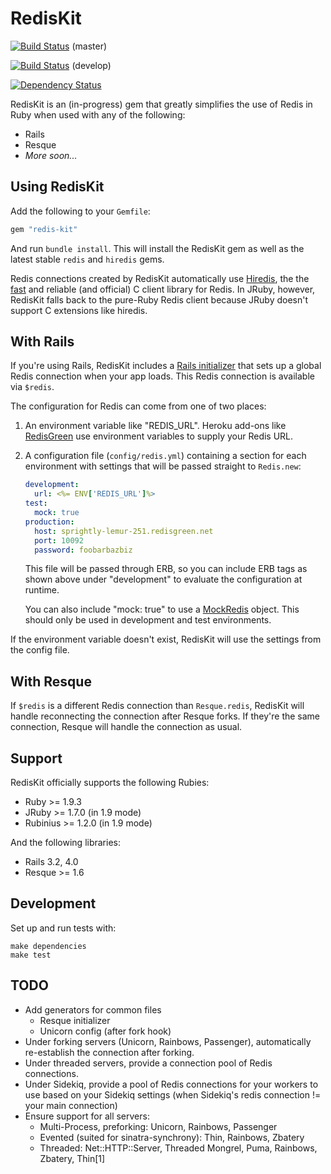 RedisKit
========

[![Build Status](https://travis-ci.org/stvp/redis-kit.png?branch=master)](https://travis-ci.org/stvp/redis-kit) (master)

[![Build Status](https://travis-ci.org/stvp/redis-kit.png?branch=develop)](https://travis-ci.org/stvp/redis-kit) (develop)

[![Dependency Status](https://gemnasium.com/stvp/redis-kit.png)](https://gemnasium.com/stvp/redis-kit)

RedisKit is an (in-progress) gem that greatly simplifies the use of Redis in
Ruby when used with any of the following:

* Rails
* Resque
* *More soon...*

Using RedisKit
--------------

Add the following to your `Gemfile`:

```ruby
gem "redis-kit"
```

And run `bundle install`. This will install the RedisKit gem as well as the
latest stable `redis` and `hiredis` gems.

Redis connections created by RedisKit automatically use [Hiredis][hiredis], the
the [fast][hiredis_bench] and reliable (and official) C client library for
Redis. In JRuby, however, RedisKit falls back to the pure-Ruby Redis client
because JRuby doesn't support C extensions like hiredis.

[hiredis]: https://github.com/pietern/hiredis-rb
[hiredis_bench]: https://gist.github.com/894026

With Rails
----------

If you're using Rails, RedisKit includes a [Rails initializer][rails_init] that
sets up a global Redis connection when your app loads. This Redis connection is
available via `$redis`.

[rails_init]: https://github.com/stvp/redis-kit/blob/master/lib/redis-kit/railtie.rb

The configuration for Redis can come from one of two places:

1. An environment variable like "REDIS_URL". Heroku add-ons like
   [RedisGreen][rg] use environment variables to supply your Redis URL.

2. A configuration file (`config/redis.yml`) containing a section for each
   environment with settings that will be passed straight to `Redis.new`:

    ```yaml
    development:
      url: <%= ENV['REDIS_URL']%>
    test:
      mock: true
    production:
      host: sprightly-lemur-251.redisgreen.net
      port: 10092
      password: foobarbazbiz
    ```

    This file will be passed through ERB, so you can include ERB tags as shown
    above under "development" to evaluate the configuration at runtime.

    You can also include "mock: true" to use a [MockRedis][mock_redis] object.
    This should only be used in development and test environments.

[rg]: http://redisgreen.net
[mock_redis]: https://github.com/causes/mock_redis

If the environment variable doesn't exist, RedisKit will use the settings from
the config file.

With Resque
-----------

If `$redis` is a different Redis connection than `Resque.redis`, RedisKit will
handle reconnecting the connection after Resque forks. If they're the same
connection, Resque will handle the connection as usual.

Support
-------

RedisKit officially supports the following Rubies:

* Ruby >= 1.9.3
* JRuby >= 1.7.0 (in 1.9 mode)
* Rubinius >= 1.2.0 (in 1.9 mode)

And the following libraries:

* Rails 3.2, 4.0
* Resque >= 1.6

Development
-----------

Set up and run tests with:

    make dependencies
    make test

TODO
----

* Add generators for common files
  * Resque initializer
  * Unicorn config (after fork hook)
* Under forking servers (Unicorn, Rainbows, Passenger), automatically
  re-establish the connection after forking.
* Under threaded servers, provide a connection pool of Redis connections.
* Under Sidekiq, provide a pool of Redis connections for your workers to use
  based on your Sidekiq settings (when Sidekiq's redis connection != your main
  connection)
* Ensure support for all servers:
    * Multi-Process, preforking: Unicorn, Rainbows, Passenger
    * Evented (suited for sinatra-synchrony): Thin, Rainbows, Zbatery
    * Threaded: Net::HTTP::Server, Threaded Mongrel, Puma, Rainbows, Zbatery, Thin[1]

